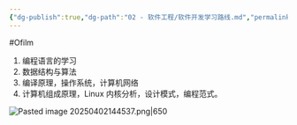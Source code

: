 ```yaml
---
{"dg-publish":true,"dg-path":"02 - 软件工程/软件开发学习路线.md","permalink":"/02 - 软件工程/软件开发学习路线/","created":"2022-07-10T15:43:19.000+08:00","updated":"2025-04-02T14:46:00.681+08:00"}
---
```


#Ofilm

1. 编程语言的学习
2. 数据结构与算法
3. 编译原理，操作系统，计算机网络
4. 计算机组成原理，Linux 内核分析，设计模式，编程范式。

![Pasted image 20250402144537.png|650](/img/user/0.Asset/resource/Pasted%20image%2020250402144537.png)